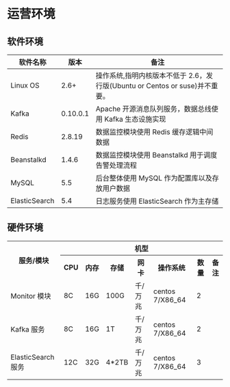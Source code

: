 # 运营环境
## 软件环境

| 软件名称|版本|备注|
|--|--|--|
| Linux OS      | 2.6+     | 操作系统,指明内核版本不低于 2.6，发行版(Ubuntu or Centos or suse)并不重要。|
| Kafka         | 0.10.0.1 | Apache 开源消息队列服务，数据总线使用 Kafka 生态设施实现 |
| Redis         | 2.8.19   | 数据监控模块使用 Redis 缓存逻辑中间数据 |
| Beanstalkd    | 1.4.6    | 数据监控模块使用 Beanstalkd 用于调度告警处理流程 |
| MySQL         | 5.5      | 后台整体使用 MySQL 作为配置库以及存放用户数据 |
| ElasticSearch | 5.4      | 日志服务使用 ElasticSearch 作为主存储 |

## 硬件环境

<table>
    <tr>
        <th rowspan="2">服务/模块</th>
        <th colspan="7">机型</th>
    </tr>
    <tr>
        <th>CPU</th>
        <th>内存</th>
        <th>存储</th>
        <th>网卡</th>
        <th>操作系统</th>
        <th>数量</th>
        <th>备注</th>
    </tr>
    <tr>
        <td>Monitor 模块</td>
        <td>8C</td>
        <td>16G</td>
        <td>100G</td>
        <td>千/万兆</td>
        <td>centos 7/X86_64</td>
        <td>2</td>
        <td></td>
    </tr>
    <tr>
        <td>Kafka 服务</td>
        <td>8C</td>
        <td>16G</td>
        <td>1T</td>
        <td>千/万兆</td>
        <td>centos 7/X86_64</td>
        <td>2</td>
        <td></td>
    </tr>
    <tr>
        <td>ElasticSearch 服务</td>
        <td>12C</td>
        <td>32G</td>
        <td>4*2TB</td>
        <td>千/万兆</td>
        <td>centos 7/X86_64</td>
        <td>3</td>
        <td></td>
    </tr>
</table>
